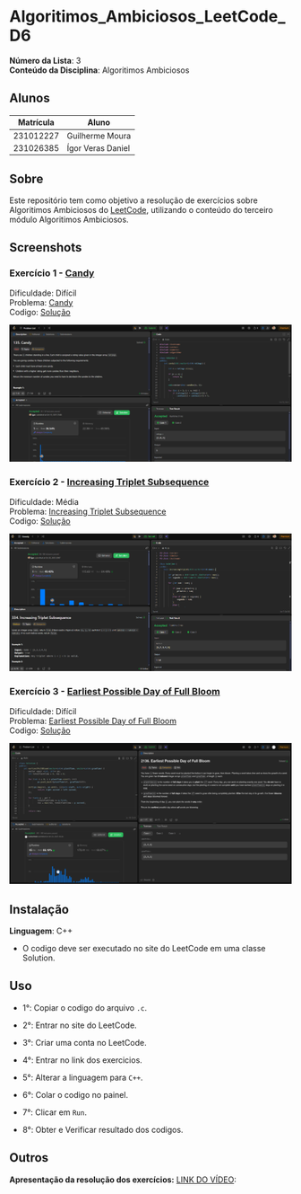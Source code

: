 # Algoritimos_Ambiciosos_LeetCode_D6

**Número da Lista**: 3<br>
**Conteúdo da Disciplina**: Algoritimos Ambiciosos<br>
 
## Alunos
|Matrícula | Aluno |
| -- | -- |
| 231012227   | Guilherme Moura  |
| 231026385  | Ígor Veras Daniel |

## Sobre 
Este repositório tem como objetivo a resolução de exercícios sobre Algoritimos Ambiciosos do [LeetCode](https://leetcode.com/), utilizando o conteúdo do terceiro módulo Algoritimos Ambiciosos.

## Screenshots
### Exercício 1 - [Candy](https://leetcode.com/problems/candy/description)

Dificuldade: Difícil<br>
Problema: [Candy](https://github.com/projeto-de-algoritmos-2025/Algoritimos_Ambiciosos_LeetCode_D6/blob/main/candy/Exercicio1.md)<br>
Codigo: [Solução](https://github.com/projeto-de-algoritmos-2025/Algoritimos_Ambiciosos_LeetCode_D6/blob/main/candy/Exercicio1.c)<br>

![](https://github.com/projeto-de-algoritmos-2025/Algoritimos_Ambiciosos_LeetCode_D6/blob/main/assets/candy.png)<br>

### Exercício 2 - [Increasing Triplet Subsequence](https://leetcode.com/problems/increasing-triplet-subsequence/description)

Dificuldade: Média<br>
Problema: [Increasing Triplet Subsequence](https://github.com/projeto-de-algoritmos-2025/Algoritimos_Ambiciosos_LeetCode_D6/blob/main/increasing_Triplet_Subsequence/Exercicio2.md)<br>
Codigo: [Solução](https://github.com/projeto-de-algoritmos-2025/Algoritimos_Ambiciosos_LeetCode_D6/blob/main/increasing_Triplet_Subsequence/Exercicio2.c)<br>

![](https://github.com/projeto-de-algoritmos-2025/Algoritimos_Ambiciosos_LeetCode_D6/blob/main/assets/increasing.png)<br>

### Exercício 3 - [Earliest Possible Day of Full Bloom](https://leetcode.com/problems/earliest-possible-day-of-full-bloom/description/)

Dificuldade: Difícil<br>
Problema: [Earliest Possible Day of Full Bloom
](https://github.com/projeto-de-algoritmos-2025/Algoritimos_Ambiciosos_LeetCode_D6/blob/main/bloom/Exercicio3.md)<br>
Codigo: [Solução](https://github.com/projeto-de-algoritmos-2025/Algoritimos_Ambiciosos_LeetCode_D6/blob/main/bloom/Exercicio3.cpp)<br>

![](https://github.com/projeto-de-algoritmos-2025/Algoritimos_Ambiciosos_LeetCode_D6/blob/main/assets/bloom.png)<br>

## Instalação 
**Linguagem**: C++<br>
- O codigo deve ser executado no site do LeetCode em uma classe Solution.

## Uso 
- 1°: Copiar o codigo do arquivo ```.c```.
 
- 2°: Entrar no site do LeetCode.
 
- 3°: Criar uma conta no LeetCode.
 
- 4°: Entrar no link dos exercicios.
 
- 5°: Alterar a linguagem para ```C++```.
 
- 6°: Colar o codigo no painel.
 
- 7°: Clicar em ```Run```.
 
- 8°: Obter e Verificar resultado dos codigos.

## Outros 
**Apresentação da resolução dos exercícios:** 
[LINK DO VÍDEO](): 



